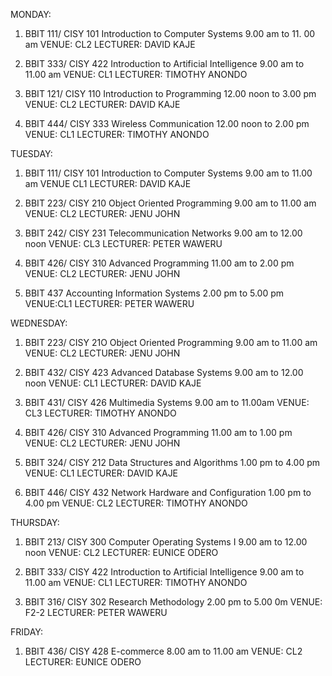 MONDAY:
1. BBIT 111/ CISY 101 Introduction to Computer Systems
9.00 am to 11. 00 am
VENUE: CL2
LECTURER: DAVID KAJE

2. BBIT 333/ CISY 422 Introduction to Artificial Intelligence
9.00 am to 11.00 am
VENUE: CL1
LECTURER: TIMOTHY ANONDO

3. BBIT 121/ CISY 110 Introduction to Programming
12.00 noon to 3.00 pm
VENUE: CL2
LECTURER: DAVID KAJE

4. BBIT 444/ CISY 333 Wireless Communication
12.00 noon to 2.00 pm
VENUE: CL1
LECTURER: TIMOTHY ANONDO


TUESDAY:
1. BBIT 111/ CISY 101 Introduction to Computer Systems
9.00 am to 11.00 am
VENUE CL1
LECTURER: DAVID KAJE

2. BBIT 223/ CISY 210 Object Oriented Programming
9.00 am to 11.00 am
VENUE: CL2
LECTURER: JENU JOHN

3. BBIT 242/ CISY 231 Telecommunication Networks
9.00 am to 12.00 noon
VENUE: CL3
LECTURER: PETER WAWERU

4. BBIT 426/ CISY 310 Advanced Programming
11.00 am to 2.00 pm
VENUE: CL2
LECTURER: JENU JOHN
5. BBIT 437 Accounting Information Systems
2.00 pm to 5.00 pm
VENUE:CL1
LECTURER: PETER WAWERU


WEDNESDAY:

1. BBIT 223/ CISY 21O Object Oriented Programming
9.00 am to 11.00 am
VENUE: CL2
LECTURER: JENU JOHN

2. BBIT 432/ CISY 423 Advanced Database Systems
9.00 am to 12.00 noon
VENUE: CL1
LECTURER: DAVID KAJE

3. BBIT 431/ CISY 426 Multimedia Systems
9.00 am to 11.00am
VENUE: CL3
LECTURER: TIMOTHY ANONDO

4. BBIT 426/ CISY 310 Advanced Programming
11.00 am to 1.00 pm
VENUE: CL2
LECTURER: JENU JOHN
5. BBIT 324/ CISY 212 Data Structures and Algorithms
1.00 pm to 4.00 pm
VENUE: CL1
LECTURER: DAVID KAJE

6. BBIT 446/ CISY 432 Network Hardware and Configuration
1.00 pm to 4.00 pm
VENUE: CL2
LECTURER: TIMOTHY ANONDO


THURSDAY:

1. BBIT 213/ CISY 300 Computer Operating Systems I
9.00 am to 12.00 noon
VENUE: CL2
LECTURER: EUNICE ODERO

2. BBIT 333/ CISY 422 Introduction to Artificial Intelligence
9.00 am to 11.00 am
VENUE: CL1
LECTURER: TIMOTHY ANONDO

3. BBIT 316/ CISY 302 Research Methodology
2.00 pm to 5.00 0m
VENUE: F2-2
LECTURER: PETER WAWERU


FRIDAY:

1. BBIT 436/ CISY 428 E-commerce
8.00 am to 11.00 am
VENUE: CL2
LECTURER: EUNICE ODERO